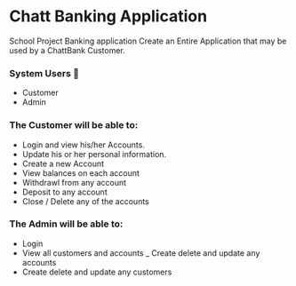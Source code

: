 # Chatt Banking Application
School Project Banking application
Create an Entire Application that may be used by a ChattBank Customer.

### System Users  
- Customer 
- Admin

### The Customer will be able to:
- Login and view his/her Accounts. 
- Update his or her personal information.
- Create a new Account
- View balances on each account
- Withdrawl from any account
- Deposit to any account
- Close / Delete any of the accounts
 

### The Admin will be able to:
- Login 
- View all customers and accounts
_ Create delete and update any accounts
- Create delete and update any customers
